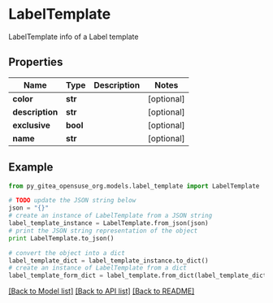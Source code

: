 # LabelTemplate

LabelTemplate info of a Label template

## Properties
Name | Type | Description | Notes
------------ | ------------- | ------------- | -------------
**color** | **str** |  | [optional] 
**description** | **str** |  | [optional] 
**exclusive** | **bool** |  | [optional] 
**name** | **str** |  | [optional] 

## Example

```python
from py_gitea_opensuse_org.models.label_template import LabelTemplate

# TODO update the JSON string below
json = "{}"
# create an instance of LabelTemplate from a JSON string
label_template_instance = LabelTemplate.from_json(json)
# print the JSON string representation of the object
print LabelTemplate.to_json()

# convert the object into a dict
label_template_dict = label_template_instance.to_dict()
# create an instance of LabelTemplate from a dict
label_template_form_dict = label_template.from_dict(label_template_dict)
```
[[Back to Model list]](../README.md#documentation-for-models) [[Back to API list]](../README.md#documentation-for-api-endpoints) [[Back to README]](../README.md)


